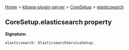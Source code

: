 [Home](./index) &gt; [kibana-plugin-server](./kibana-plugin-server.md) &gt; [CoreSetup](./kibana-plugin-server.coresetup.md) &gt; [elasticsearch](./kibana-plugin-server.coresetup.elasticsearch.md)

## CoreSetup.elasticsearch property

<b>Signature:</b>

```typescript
elasticsearch: ElasticsearchServiceSetup;
```
